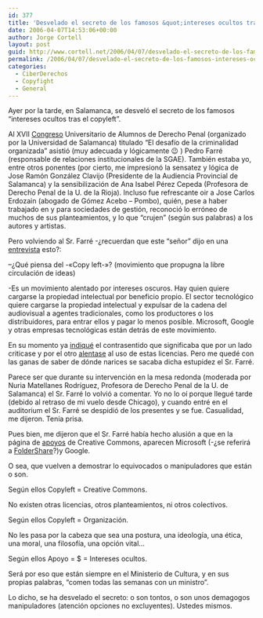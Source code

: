 ```yaml
---
id: 377
title: 'Desvelado el secreto de los famosos &quot;intereses ocultos tras el copyleft&quot;'
date: 2006-04-07T14:53:06+00:00
author: Jorge Cortell
layout: post
guid: http://www.cortell.net/2006/04/07/desvelado-el-secreto-de-los-famosos-intereses-ocultos-tras-el-copyleft/
permalink: /2006/04/07/desvelado-el-secreto-de-los-famosos-intereses-ocultos-tras-el-copyleft/
categories:
  - CiberDerechos
  - Copyfight
  - General
---
```

Ayer por la tarde, en Salamanca, se desveló el secreto de los famosos &#8220;intereses ocultos tras el copyleft&#8221;.

Al XVII [Congreso](http://www3.usal.es/~penal/) Universitario de Alumnos de Derecho Penal (organizado por la Universidad de Salamanca) titulado &#8220;El desafí­o de la criminalidad organizada&#8221; asistió (muy adecuada y lógicamente 😉 ) Pedro Farré (responsable de relaciones institucionales de la SGAE). También estaba yo, entre otros ponentes (por cierto, me impresionó la sensatez y lógica de Jose Ramón González Clavijo (Presidente de la Audiencia Provincial de Salamanca) y la sensibilización de Ana Isabel Pérez Cepeda (Profesora de Derecho Penal de la U. de la Rioja). Incluso fue refrescante oir a Jose Carlos Erdozain (abogado de Gómez Acebo &#8211; Pombo), quién, pese a haber trabajado en y para sociedades de gestión, reconoció lo erróneo de muchos de sus planteamientos, y lo que &#8220;crujen&#8221; (según sus palabras) a los autores y artistas.

Pero volviendo al Sr. Farré -¿recuerdan que este &#8220;señor&#8221; dijo en una [entrevista](http://www.lavozdegalicia.es/ed_vigo/noticia.jsp?CAT=111&TEXTO=4458482) esto?:
  
&#8211;¿Qué piensa del -«Copy left-»? (movimiento que propugna la libre circulación de ideas)
  
-Es un movimiento alentado por intereses oscuros. Hay quien quiere cargarse la propiedad intelectual por beneficio propio. El sector tecnológico quiere cargarse la propiedad intelectual y expulsar de la cadena del audiovisual a agentes tradicionales, como los productores o los distribuidores, para entrar ellos y pagar lo menos posible. Microsoft, Google y otras empresas tecnológicas están detrás de este movimiento.

En su momento ya [indiqué](http://www.cortell.net/2006/01/31/pedro-farre-y-la-sgae-mas-perdidos-que-un-pulpo-en-un-garaje/) el contrasentido que significaba que por un lado criticase y por el otro [alentase](http://www.informativos.telecinco.es/dn_2315.htm) al uso de estas licencias. Pero me quedé con las ganas de saber de dónde narices se sacaba dicha estupidez el Sr. Farré.

Parece ser que durante su intervención en la mesa redonda (moderada por Nuria Matellanes Rodrí­guez, Profesora de Derecho Penal de la U. de Salamanca) el Sr. Farré lo volvió a comentar. Yo no lo oí­ porque llegué tarde (debido al retraso de mi vuelo desde Chicago), y cuando entré en el auditorium el Sr. Farré se despidió de los presentes y se fue. Casualidad, me dijeron. Tení­a prisa.

Pues bien, me dijeron que el Sr. Farré habí­a hecho alusión a que en la página de [apoyos](http://creativecommons.org/about/supporters) de Creative Commons, aparecen Microsoft (-¿se referirá a [FolderShare](https://www.foldershare.com/info/aboutFoldershare.php?)?)y Google.

O sea, que vuelven a demostrar lo equivocados o manipuladores que están o son.

Según ellos Copyleft = Creative Commons.

No existen otras licencias, otros planteamientos, ni otros colectivos.

Según ellos Copyleft = Organización.

No les pasa por la cabeza que sea una postura, una ideologí­a, una ética, una moral, una filosofí­a, una opción vital&#8230;

Según ellos Apoyo = $ = Intereses ocultos.

Será por eso que están siempre en el Ministerio de Cultura, y en sus propias palabras, &#8220;comen todas las semanas con un ministro&#8221;.

Lo dicho, se ha desvelado el secreto: o son tontos, o son unos demagogos manipuladores (atención opciones no excluyentes). Ustedes mismos.